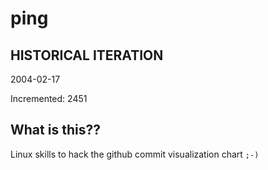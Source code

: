 # ping

## HISTORICAL ITERATION
2004-02-17

Incremented: 2451

## What is this?? 
Linux skills to hack the github commit visualization chart `;-)`
